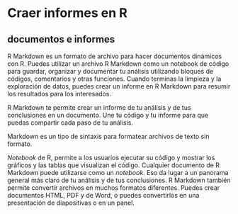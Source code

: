 # Craer informes en R

## documentos e informes

R Markdown es un formato de archivo para hacer documentos dinámicos con R. Puedes utilizar un archivo R Markdown como un
notebook de código para guardar, organizar y documentar tu análisis utilizando bloques de códigos, comentarios y otras
funciones. Cuando terminas la limpieza y la exploración de datos, puedes crear un informe en R Markdown para resumir los
resultados para los interesados.

R Markdown te permite crear un informe de tu análisis y de tus conclusiones en un documento. Une tu código y tu informe
para que puedas compartir cada paso de tu análisis.

Markdown es un tipo de sintaxis para formatear archivos de texto sin formato.

_Notebook_ de R, permite a los usuarios ejecutar su código y mostrar los gráficos y las tablas que visualizan el código.
Cualquier documento de R Markdown puede utilizarse como un _notebook_. Eso da lugar a un panorama general más claro de
tu análisis y de tus conclusiones. R Markdown también permite convertir archivos en muchos formatos diferentes. Puedes
crear documentos HTML, PDF y de Word, o puedes convertirlos en una presentación de diapositivas o en un panel.
